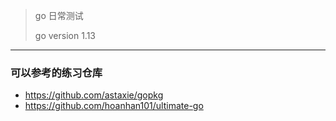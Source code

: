 > go 日常测试
>
> go version 1.13

---

### 可以参考的练习仓库

- https://github.com/astaxie/gopkg
- https://github.com/hoanhan101/ultimate-go

